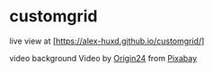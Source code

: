 # customgrid


live view at [https://alex-huxd.github.io/customgrid/]


video background Video by <a href="https://pixabay.com/users/origin24-19809847/?utm_source=link-attribution&amp;utm_medium=referral&amp;utm_campaign=image&amp;utm_content=79245">Origin24</a> from <a href="https://pixabay.com/?utm_source=link-attribution&amp;utm_medium=referral&amp;utm_campaign=image&amp;utm_content=79245">Pixabay</a>
